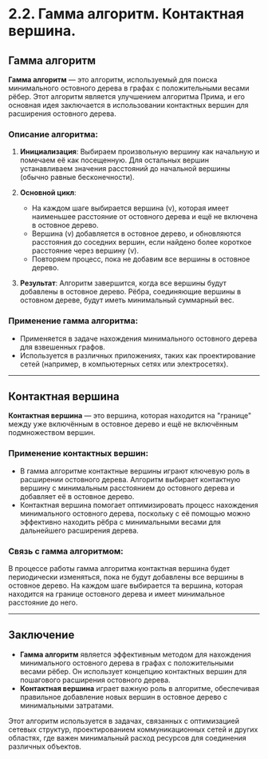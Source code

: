 # 2.2. Гамма алгоритм. Контактная вершина.

## Гамма алгоритм

**Гамма алгоритм** — это алгоритм, используемый для поиска минимального остовного дерева в графах с положительными весами рёбер. Этот алгоритм является улучшением алгоритма Прима, и его основная идея заключается в использовании контактных вершин для расширения остовного дерева.

### Описание алгоритма:

1. **Инициализация**: Выбираем произвольную вершину как начальную и помечаем её как посещенную. Для остальных вершин устанавливаем значения расстояний до начальной вершины (обычно равные бесконечности).

2. **Основной цикл**:
   - На каждом шаге выбирается вершина \(v\), которая имеет наименьшее расстояние от остовного дерева и ещё не включена в остовное дерево.
   - Вершина \(v\) добавляется в остовное дерево, и обновляются расстояния до соседних вершин, если найдено более короткое расстояние через вершину \(v\).
   - Повторяем процесс, пока не добавим все вершины в остовное дерево.

3. **Результат**: Алгоритм завершится, когда все вершины будут добавлены в остовное дерево. Рёбра, соединяющие вершины в остовном дереве, будут иметь минимальный суммарный вес.

### Применение гамма алгоритма:
- Применяется в задаче нахождения минимального остовного дерева для взвешенных графов.
- Используется в различных приложениях, таких как проектирование сетей (например, в компьютерных сетях или электросетях).

---

## Контактная вершина

**Контактная вершина** — это вершина, которая находится на "границе" между уже включённым в остовное дерево и ещё не включённым подмножеством вершин.

### Применение контактных вершин:
- В гамма алгоритме контактные вершины играют ключевую роль в расширении остовного дерева. Алгоритм выбирает контактную вершину с минимальным расстоянием до остовного дерева и добавляет её в остовное дерево.
- Контактная вершина помогает оптимизировать процесс нахождения минимального остовного дерева, поскольку с её помощью можно эффективно находить рёбра с минимальными весами для дальнейшего расширения дерева.

### Связь с гамма алгоритмом:
В процессе работы гамма алгоритма контактная вершина будет периодически изменяться, пока не будут добавлены все вершины в остовное дерево. На каждом шаге выбирается та вершина, которая находится на границе остовного дерева и имеет минимальное расстояние до него.

---

## Заключение

- **Гамма алгоритм** является эффективным методом для нахождения минимального остовного дерева в графах с положительными весами рёбер. Он использует концепцию контактных вершин для пошагового расширения остовного дерева.
- **Контактная вершина** играет важную роль в алгоритме, обеспечивая правильное добавление новых вершин в остовное дерево с минимальными затратами.

Этот алгоритм используется в задачах, связанных с оптимизацией сетевых структур, проектированием коммуникационных сетей и других областях, где важен минимальный расход ресурсов для соединения различных объектов.
